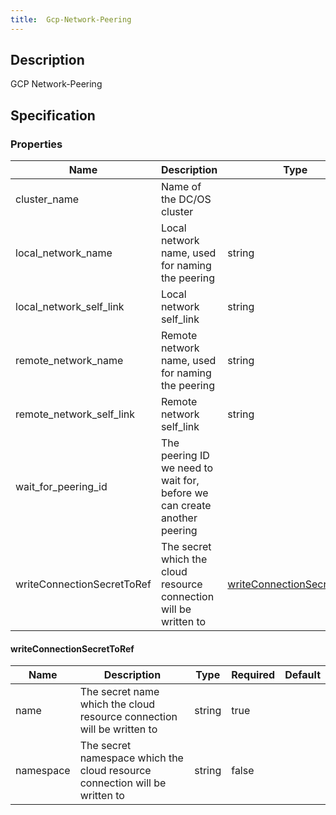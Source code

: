```yaml
---
title:  Gcp-Network-Peering
---
```


## Description

GCP Network-Peering

## Specification

### Properties  
 Name | Description | Type | Required | Default 
------------|------------|------------|------------|------------
 cluster_name | Name of the DC/OS cluster |  | true |  
 local_network_name | Local network name, used for naming the peering | string | true |  
 local_network_self_link | Local network self_link | string | true |  
 remote_network_name | Remote network name, used for naming the peering | string | true |  
 remote_network_self_link | Remote network self_link | string | true |  
 wait_for_peering_id | The peering ID we need to wait for, before we can create another peering |  | false |  
 writeConnectionSecretToRef | The secret which the cloud resource connection will be written to | [writeConnectionSecretToRef](#writeConnectionSecretToRef) | false |  


#### writeConnectionSecretToRef

 Name | Description | Type | Required | Default 
 ------------ | ------------- | ------------- | ------------- | ------------- 
 name | The secret name which the cloud resource connection will be written to | string | true |  
 namespace | The secret namespace which the cloud resource connection will be written to | string | false |  
